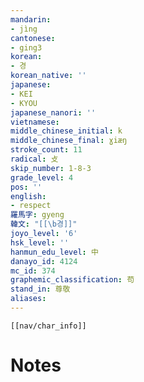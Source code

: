 ```yaml
---
mandarin:
- jìng
cantonese:
- ging3
korean:
- 경
korean_native: ''
japanese:
- KEI
- KYOU
japanese_nanori: ''
vietnamese:
middle_chinese_initial: k
middle_chinese_final: ɣiæŋ
stroke_count: 11
radical: 攴
skip_number: 1-8-3
grade_level: 4
pos: ''
english:
- respect
羅馬字: gyeng
韓文: "[[\b경]]"
joyo_level: '6'
hsk_level: ''
hanmun_edu_level: 中
danayo_id: 4124
mc_id: 374
graphemic_classification: 苟
stand_in: 尊敬
aliases:
---
```

```meta-bind-embed
[[nav/char_info]]
```

# Notes
